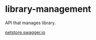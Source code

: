 # library-management
API that manages library.

[petstore.swagger.io](https://petstore.swagger.io/?url=https://raw.githubusercontent.com/Abi-Nf/library-management/TD1/docs/api.yml)
